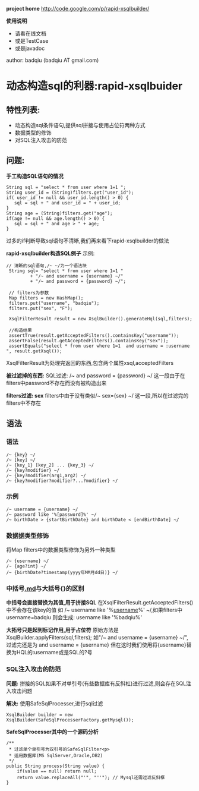  **project home** 
	http://code.google.com/p/rapid-xsqlbuilder/


 **使用说明** 


- 	请看在线文档
- 	或是TestCase
- 	或是javadoc

author: badqiu (badqiu AT gmail.com)



# 动态构造sql的利器:rapid-xsqlbuider #
## 特性列表: ##
  * 动态构造sql条件语句,提供sql拼接与使用占位符两种方式
  * 数据类型的修饰
  * 对SQL注入攻击的防范

## 问题: ##
**手工构造SQL语句的情况**
```
String sql = "select * from user where 1=1 ";
String user_id = (String)filters.get("user_id");
if( user_id != null && user_id.length() > 0) {
   sql = sql + " and user_id = " + user_id;
}
String age = (String)filters.get("age");
if(age != null && age.length() > 0) {
   sql = sql + " and age > " + age;
}
```

过多的if判断导致sql语句不清晰,我们再来看下rapid-xsqlbuilder的做法

**rapid-xsqlbuilder构造SQL例子**
示例:
```
// 清晰的sql语句,/~ ~/为一个语法块
 String sql= "select * from user where 1=1 " 
         + "/~ and username = {username} ~/"   
         + "/~ and password = {password} ~/";   
 
 // filters为参数
 Map filters = new HashMap();   
 filters.put("username", "badqiu"); 
 filters.put("sex", "F");  
 
 XsqlFilterResult result = new XsqlBuilder().generateHql(sql,filters);
 
 //构造结果
 assertTrue(result.getAcceptedFilters().containsKey("username"));
 assertFalse(result.getAcceptedFilters().containsKey("sex"));
 assertEquals("select * from user where 1=1  and username = :username ", result.getXsql());
```

XsqlFilterResult为处理完返回的东西,包含两个属性xsql,acceptedFilters

**被过滤掉的东西:**
SQL过滤: /~ and password = {password} ~/
这一段由于在filters中password不存在而没有被构造出来

**filters过滤: sex**
filters中由于没有类似/~ sex={sex} ~/ 这一段,所以在过滤完的filters中不存在

## 语法 ##
### 语法 ###
```
/~ {key} ~/
/~ [key] ~/
/~ {key_1} [key_2] ... {key_3} ~/
/~ {key?modifier} ~/
/~ {key?modifier(arg1,arg2) ~/
/~ {key?modifier?modifier?...?modifier} ~/
```

### 示例 ###
```
/~ username = {username} ~/
/~ password like '%[password]%' ~/
/~ birthDate > {startBirthDate} and birthDate < [endBirthDate] ~/
```

### 数据据类型修饰 ###
将Map filters中的数据类型修饰为另外一种类型
```
/~ {username} ~/
/~ {age?int} ~/
/~ {birthDate?timestamp(yyyy年MM月dd日)} ~/
```

### 中括号[.md](.md)与大括号{}的区别 ###
**中括号会直接替换为其值,用于拼接SQL**
在XsqlFilterResult.getAcceptedFilters()中不会存在该key的值
如 /~ username like '%[username](username.md)%' ~/,如果filters中username=badqiu
则会生成: username like '%badqiu%'

**大拓号只是起到标记作用,用于占位符**
原始方法是XsqlBuilder.applyFilters(sql,filters);
如"/~ and username = {username} ~/",过滤完还是为 and username = {username}
但在这时我们使用将{username}替换为HQL的:username或是SQL的?号

### SQL注入攻击的防范 ###
**问题:**
拼接的SQL如果不对单引号(有些数据库有反斜杠)进行过滤,则会存在SQL注入攻击问题

**解决:**
使用SafeSqlProcesser,进行sql过滤

```
XsqlBuilder builder = new XsqlBuilder(SafeSqlProcesserFactory.getMysql());
```

**SafeSqlProcesser其中的一个源码分析**

```
/**
 * 过滤单个单引号为双引号的SafeSqlFilter<p>
 * 适用数据库(MS SqlServer,Oracle,DB2)
 */
public String process(String value) {
	if(value == null) return null;
	return value.replaceAll("'", "''"); // Mysql还需过滤反斜框
}
```